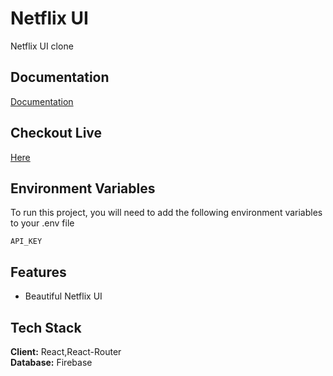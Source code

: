 # Netflix UI

Netflix UI clone

## Documentation

[Documentation](https://linktodocumentation)

## Checkout Live

[Here](https://netflix-frontendui.web.app/)

## Environment Variables

To run this project, you will need to add the following environment variables to your .env file

`API_KEY`

## Features

- Beautiful Netflix UI

## Tech Stack

**Client:** React,React-Router \
**Database:** Firebase
